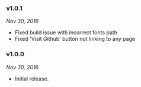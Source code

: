 ### v1.0.1
_Nov 30, 2016_
* Fixed build issue with incorrect fonts path
* Fixed 'Visit Github' button not linking to any page

### v1.0.0
_Nov 30, 2016_
* Initial release.

